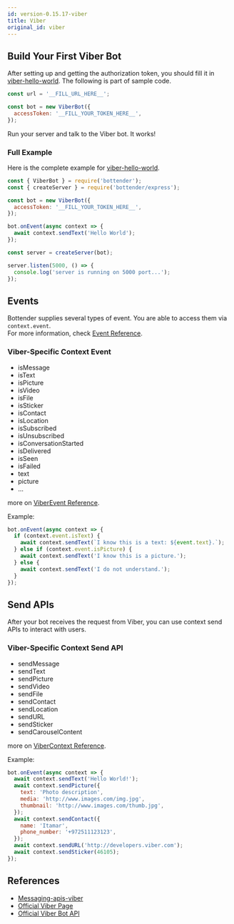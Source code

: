 ```yaml
---
id: version-0.15.17-viber
title: Viber
original_id: viber
---
```


## Build Your First Viber Bot

After setting up and getting the authorization token, you should fill it in [viber-hello-world](https://github.com/Yoctol/bottender/tree/v0.15.x/examples/viber-hello-world/index.js). The following is part of sample code.

```js
const url = '__FILL_URL_HERE__';

const bot = new ViberBot({
  accessToken: '__FILL_YOUR_TOKEN_HERE__',
});
```

Run your server and talk to the Viber bot. It works!

### Full Example

Here is the complete example for [viber-hello-world](https://github.com/Yoctol/bottender/tree/v0.15.x/examples/viber-hello-world/index.js).

```js
const { ViberBot } = require('bottender');
const { createServer } = require('bottender/express');

const bot = new ViberBot({
  accessToken: '__FILL_YOUR_TOKEN_HERE__',
});

bot.onEvent(async context => {
  await context.sendText('Hello World');
});

const server = createServer(bot);

server.listen(5000, () => {
  console.log('server is running on 5000 port...');
});
```

## Events

Bottender supplies several types of event. You are able to access them via `context.event`.  
For more information, check [Event Reference](APIReference-Event.md).

### Viber-Specific Context Event

- isMessage
- isText
- isPicture
- isVideo
- isFile
- isSticker
- isContact
- isLocation
- isSubscribed
- isUnsubscribed
- isConversationStarted
- isDelivered
- isSeen
- isFailed
- text
- picture
- ...

more on [ViberEvent Reference](APIReference-ViberEvent.md).

Example:

```js
bot.onEvent(async context => {
  if (context.event.isText) {
    await context.sendText(`I know this is a text: ${event.text}.`);
  } else if (context.event.isPicture) {
    await context.sendText('I know this is a picture.');
  } else {
    await context.sendText('I do not understand.');
  }
});
```

## Send APIs

After your bot receives the request from Viber, you can use context send APIs to interact with users.

### Viber-Specific Context Send API

- sendMessage
- sendText
- sendPicture
- sendVideo
- sendFile
- sendContact
- sendLocation
- sendURL
- sendSticker
- sendCarouselContent

more on [ViberContext Reference](APIReference-ViberContext.md).

Example:

```js
bot.onEvent(async context => {
  await context.sendText('Hello World!');
  await context.sendPicture({
    text: 'Photo description',
    media: 'http://www.images.com/img.jpg',
    thumbnail: 'http://www.images.com/thumb.jpg',
  });
  await context.sendContact({
    name: 'Itamar',
    phone_number: '+972511123123',
  });
  await context.sendURL('http://developers.viber.com');
  await context.sendSticker(46105);
});
```

## References

- [Messaging-apis-viber](https://github.com/Yoctol/messaging-apis/tree/master/packages/messaging-api-viber)
- [Official Viber Page](https://www.viber.com/)
- [Official Viber Bot API](https://developers.viber.com/docs/api/rest-bot-api/)
